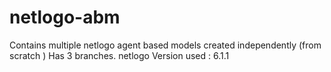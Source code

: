 # netlogo-abm
Contains multiple netlogo agent based models created independently (from scratch )
Has 3 branches.
netlogo Version used : 6.1.1

